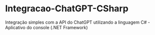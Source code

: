 # Integracao-ChatGPT-CSharp
Integração simples com a API do ChatGPT utilizando a linguagem C# - Aplicativo do console (.NET Framework)
